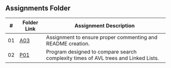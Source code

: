 ##  Assignments Folder

|   #   | Folder Link | Assignment Description |
| :---: | ----------- | ---------------------- |
|   01  |    [A03](A03)      |Assignment to ensure proper commenting and README creation.|
|   02  |    [P01](P01)      |Program designed to compare search complexity times of AVL trees and Linked Lists.|
